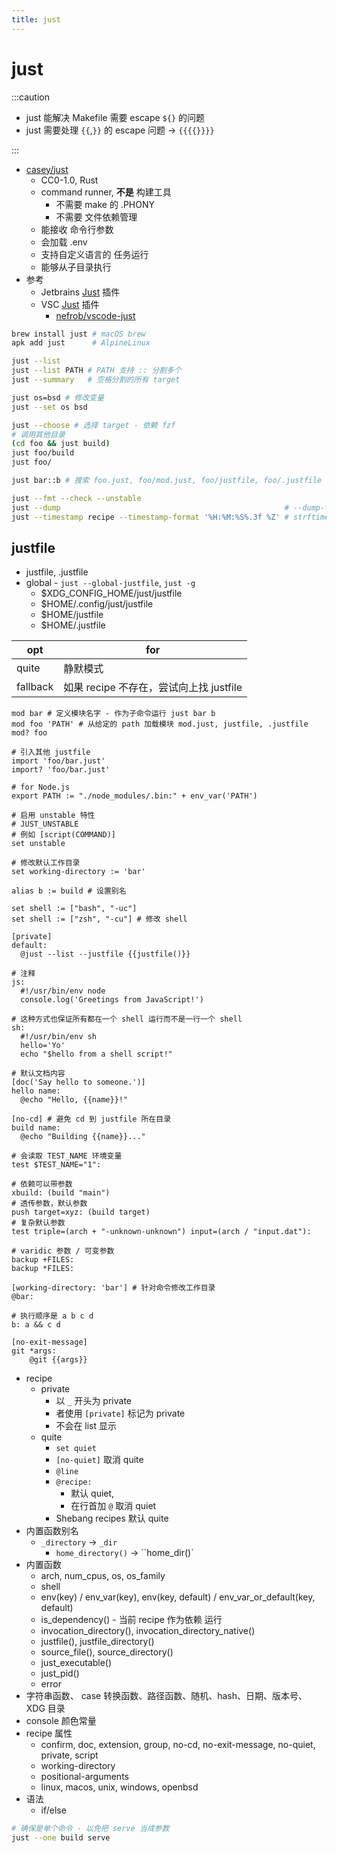 ```yaml
---
title: just
---
```


# just

:::caution

- just 能解决 Makefile 需要 escape `${}` 的问题
- just 需要处理 `{{`,`}}` 的 escape 问题 -> `{{{{}}}}`

:::

- [casey/just](https://github.com/casey/just)
  - CC0-1.0, Rust
  - command runner, **不是** 构建工具
    - 不需要 make 的 .PHONY
    - 不需要 文件依赖管理
  - 能接收 命令行参数
  - 会加载 .env
  - 支持自定义语言的 任务运行
  - 能够从子目录执行
- 参考
  - Jetbrains [Just](https://plugins.jetbrains.com/plugin/18658-just) 插件
  - VSC [Just](https://marketplace.visualstudio.com/items?itemName=nefrob.vscode-just-syntax) 插件
    - [nefrob/vscode-just](https://github.com/nefrob/vscode-just)

```bash
brew install just # macOS brew
apk add just      # AlpineLinux

just --list
just --list PATH # PATH 支持 :: 分割多个
just --summary   # 空格分割的所有 target

just os=bsd # 修改变量
just --set os bsd

just --choose # 选择 target - 依赖 fzf
# 调用其他目录
(cd foo && just build)
just foo/build
just foo/

just bar::b # 搜索 foo.just, foo/mod.just, foo/justfile, foo/.justfile

just --fmt --check --unstable
just --dump                                                  # --dump-format json
just --timestamp recipe --timestamp-format '%H:%M:%S%.3f %Z' # strftime
```

## justfile

- justfile, .justfile
- global - `just --global-justfile`, `just -g`
  - $XDG_CONFIG_HOME/just/justfile
  - $HOME/.config/just/justfile
  - $HOME/justfile
  - $HOME/.justfile

| opt      | for                                     |
| -------- | --------------------------------------- |
| quite    | 静默模式                                |
| fallback | 如果 recipe 不存在，尝试向上找 justfile |

```justfile
mod bar # 定义模块名字 - 作为子命令运行 just bar b
mod foo 'PATH' # 从给定的 path 加载模块 mod.just, justfile, .justfile
mod? foo

# 引入其他 justfile
import 'foo/bar.just'
import? 'foo/bar.just'

# for Node.js
export PATH := "./node_modules/.bin:" + env_var('PATH')

# 启用 unstable 特性
# JUST_UNSTABLE
# 例如 [script(COMMAND)]
set unstable

# 修改默认工作目录
set working-directory := 'bar'

alias b := build # 设置别名

set shell := ["bash", "-uc"]
set shell := ["zsh", "-cu"] # 修改 shell

[private]
default:
  @just --list --justfile {{justfile()}}

# 注释
js:
  #!/usr/bin/env node
  console.log('Greetings from JavaScript!')

# 这种方式也保证所有都在一个 shell 运行而不是一行一个 shell
sh:
  #!/usr/bin/env sh
  hello='Yo'
  echo "$hello from a shell script!"

# 默认文档内容
[doc('Say hello to someone.')]
hello name:
  @echo "Hello, {{name}}!"

[no-cd] # 避免 cd 到 justfile 所在目录
build name:
  @echo "Building {{name}}..."

# 会读取 TEST_NAME 环境变量
test $TEST_NAME="1":

# 依赖可以带参数
xbuild: (build "main")
# 透传参数，默认参数
push target=xyz: (build target)
# 复杂默认参数
test triple=(arch + "-unknown-unknown") input=(arch / "input.dat"):

# varidic 参数 / 可变参数
backup +FILES:
backup *FILES:

[working-directory: 'bar'] # 针对命令修改工作目录
@bar:

# 执行顺序是 a b c d
b: a && c d

[no-exit-message]
git *args:
    @git {{args}}
```

- recipe
  - private
    - 以 `_` 开头为 private
    - 者使用 `[private]` 标记为 private
    - 不会在 list 显示
  - quite
    - `set quiet`
    - `[no-quiet]` 取消 quite
    - `@line`
    - `@recipe:`
      - 默认 quiet,
      - 在行首加 `@` 取消 quiet
    - Shebang recipes 默认 quite
- 内置函数别名
  - `_directory` -> `_dir`
    - `home_directory()` -> ``home_dir()`
- 内置函数
  - arch, num_cpus, os, os_family
  - shell
  - env(key) / env_var(key), env(key, default) / env_var_or_default(key, default)
  - is_dependency() - 当前 recipe 作为依赖 运行
  - invocation_directory(), invocation_directory_native()
  - justfile(), justfile_directory()
  - source_file(), source_directory()
  - just_executable()
  - just_pid()
  - error
- 字符串函数、 case 转换函数、路径函数、随机、hash、日期、版本号、 XDG 目录
- console 颜色常量
- recipe 属性
  - confirm, doc, extension, group, no-cd, no-exit-message, no-quiet, private, script
  - working-directory
  - positional-arguments
  - linux, macos, unix, windows, openbsd
- 语法
  - if/else

```bash
# 确保是单个命令 - 以免把 serve 当成参数
just --one build serve
```
